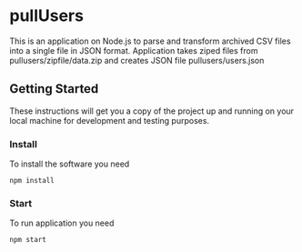 # pullUsers

This is an application on Node.js to parse and transform archived CSV files into a single file in JSON format.
Application takes ziped files from pullusers/zipfile/data.zip and creates JSON file pullusers/users.json

## Getting Started

These instructions will get you a copy of the project up and running on your local machine for development and testing purposes.

### Install

To install the software you need

```
npm install
```

### Start

To run application you need

```
npm start
```